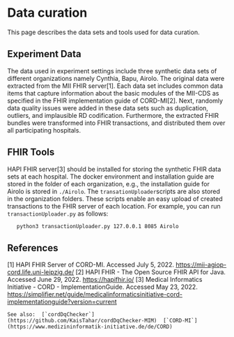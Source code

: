 # Data curation
This page describes the data sets and tools used for data curation.
## Experiment Data 
The data used in experiment settings include three synthetic data sets of different organizations namely Cynthia, Bapu, Airolo. The original data were extracted from the MII FHIR server[1]. Each data set includes common data items that capture information about the basic modules of the MII-CDS as specified in the FHIR implementation guide of CORD-MI[2]. Next, randomly data quality issues were added in these data sets such as duplication, outliers, and implausible RD codification. Furthermore, the extracted FHIR bundles were transformed into FHIR transactions, and distributed them over all participating hospitals. 

## FHIR Tools
HAPI FHIR server[3] should be installed for storing the synthetic FHIR data sets at each hospital. The docker environment and installation guide are stored in the folder of each organization, e.g., the installation guide for Airolo is stored in `./Airolo`. The `transationUploader`scripts are also stored in the organization folders. These scripts enable an easy upload of created transactions to the FHIR server of each location. For example, you can run `transactionUploader.py` as follows:
```bash
   python3 transactionUploader.py 127.0.0.1 8085 Airolo
```
## References
[1] HAPI FHIR Server of CORD-MI. Accessed July 5, 2022. https://mii-agiop-cord.life.uni-leipzig.de/
[2] HAPI FHIR - The Open Source FHIR API for Java. Accessed June 29, 2022. https://hapifhir.io/
[3] Medical Informatics Initiative - CORD - ImplementationGuide. Accessed May 23, 2022. https://simplifier.net/guide/medicalinformaticsinitiative-cord-implementationguide?version=current

  ```
See also:  [`cordDqChecker`](https://github.com/KaisTahar/cordDqChecker-MIM)  [`CORD-MI`](https://www.medizininformatik-initiative.de/de/CORD)

  ```


